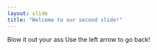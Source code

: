 ```yaml
---
layout: slide
title: "Welcome to our second slide!"
---
```

Blow it out your ass
Use the left arrow to go back!

